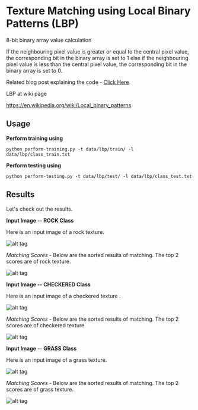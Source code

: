 # Texture Matching using Local Binary Patterns (LBP)
8-bit binary array value calculation

If the neighbouring pixel value is greater or equal to the central pixel value, the corresponding bit in the binary array is set to 1 else if the neighbouring pixel value is less than the central pixel value, the corresponding bit in the binary array is set to 0. 

Related blog post explaining the code - [Click
Here](http://hanzratech.in/2015/05/30/local-binary-patterns.html)

LBP at wiki page

https://en.wikipedia.org/wiki/Local_binary_patterns

## Usage

__Perform training using__

```
python perform-training.py -t data/lbp/train/ -l data/lbp/class_train.txt
```

__Perform testing using__

```
python perform-testing.py -t data/lbp/test/ -l data/lbp/class_test.txt
```
## Results

Let's check out the results.

__Input Image -- ROCK Class__

Here is an input image of a rock texture.

![alt tag](docs/images/query-image-1.png)

_Matching Scores_ - Below are the sorted results of matching. The top 2 scores are of rock texture.

![alt tag](docs/images/query-image-results-1.png)

__Input Image -- CHECKERED Class__

Here is an input image of a checkered texture .

![alt tag](docs/images/query-image-2.png)

_Matching Scores_ - Below are the sorted results of matching. The top 2 scores are of checkered texture.

![alt tag](docs/images/query-image-results-2.png)

__Input Image -- GRASS Class__

Here is an input image of a grass texture.

![alt tag](docs/images/query-image-3.png)

_Matching Scores_ - Below are the sorted results of matching. The top 2 scores are of grass texture.

![alt tag](docs/images/query-image-results-3.png)

